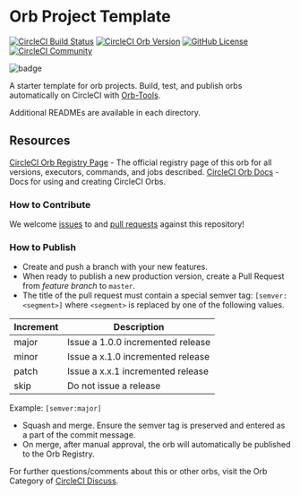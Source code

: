 # Orb Project Template

[![CircleCI Build Status](https://circleci.com/gh/RHEMS-Japan/orbs-badges.svg?style=shield "CircleCI Build Status")](https://circleci.com/gh/RHEMS-Japan/orbs-badges) [![CircleCI Orb Version](https://badges.circleci.com/orbs/rhems-japan/badges.svg)](https://circleci.com/orbs/registry/orb/rhems-japan/badges) [![GitHub License](https://img.shields.io/badge/license-MIT-lightgrey.svg)](https://raw.githubusercontent.com/RHEMS-Japan/orbs-badges/master/LICENSE) [![CircleCI Community](https://img.shields.io/badge/community-CircleCI%20Discuss-343434.svg)](https://discuss.circleci.com/c/ecosystem/orbs)

![badge](https://badges.rhems-japan.com/api-get-badge.svg?user_id=SuXRjLryiXUnKMsqxKYMqFfpS6t2&organization=RHEMS-Japan&repo=orbs-badges&app=orbs-badges&update=2021-11-29-09-50-29&cised=true&branch=alpha&cised=true)

A starter template for orb projects. Build, test, and publish orbs automatically on CircleCI with [Orb-Tools](https://circleci.com/orbs/registry/orb/circleci/orb-tools).

Additional READMEs are available in each directory.



## Resources

[CircleCI Orb Registry Page](https://circleci.com/orbs/registry/orb/rhems-japan/orbs-badges) - The official registry page of this orb for all versions, executors, commands, and jobs described.
[CircleCI Orb Docs](https://circleci.com/docs/2.0/orb-intro/#section=configuration) - Docs for using and creating CircleCI Orbs.

### How to Contribute

We welcome [issues](https://github.com/RHEMS-Japan/orbs-badges/issues) to and [pull requests](https://github.com/RHEMS-Japan/orbs-badges/pulls) against this repository!

### How to Publish
* Create and push a branch with your new features.
* When ready to publish a new production version, create a Pull Request from _feature branch_ to `master`.
* The title of the pull request must contain a special semver tag: `[semver:<segment>]` where `<segment>` is replaced by one of the following values.

| Increment | Description|
| ----------| -----------|
| major     | Issue a 1.0.0 incremented release|
| minor     | Issue a x.1.0 incremented release|
| patch     | Issue a x.x.1 incremented release|
| skip      | Do not issue a release|

Example: `[semver:major]`

* Squash and merge. Ensure the semver tag is preserved and entered as a part of the commit message.
* On merge, after manual approval, the orb will automatically be published to the Orb Registry.


For further questions/comments about this or other orbs, visit the Orb Category of [CircleCI Discuss](https://discuss.circleci.com/c/orbs).


